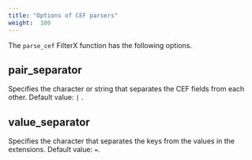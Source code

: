 ```yaml
---
title: "Options of CEF parsers"
weight:  100
---
```

<!-- This file is under the copyright of Axoflow, and licensed under Apache License 2.0, except for using the Axoflow and AxoSyslog trademarks. -->

The `parse_cef` FilterX function has the following options.

## pair_separator

Specifies the character or string that separates the CEF fields from each other. Default value: `|` .

## value_separator

Specifies the character that separates the keys from the values in the extensions. Default value: `=`.
